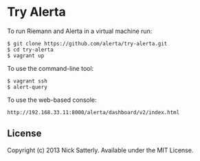 Try Alerta
==========

To run Riemann and Alerta in a virtual machine run:

```
$ git clone https://github.com/alerta/try-alerta.git
$ cd try-alerta
$ vagrant up
```

To use the command-line tool:

```
$ vagrant ssh
$ alert-query
```

To use the web-based console:

```
http://192.168.33.11:8000/alerta/dashboard/v2/index.html
```

License
-------

Copyright (c) 2013 Nick Satterly. Available under the MIT License.
